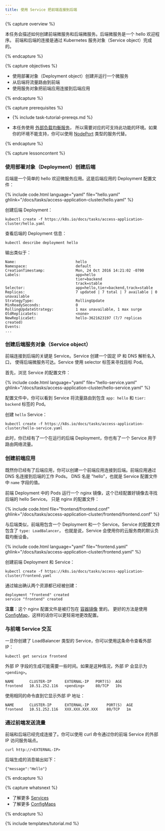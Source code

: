 ---title: 使用 Service 把前端连接到后端---<!-----title: Connect a Front End to a Back End Using a Service----->{% capture overview %}<!-- This task shows how to create a frontend and a backend --><!-- microservice. The backend microservice is a hello greeter. The --><!-- frontend and backend are connected using a Kubernetes Service object. -->本任务会描述如何创建前端微服务和后端微服务。后端微服务是一个 hello 欢迎程序。前端和后端的连接是通过 Kubernetes 服务对象（Service object）完成的。{% endcapture %}{% capture objectives %}<!-- * Create and run a microservice using a Deployment object. --><!-- * Route traffic to the backend using a frontend. --><!-- * Use a Service object to connect the frontend application to the       backend application. -->* 使用部署对象（Deployment object）创建并运行一个微服务* 从后端将流量路由到前端* 使用服务对象把前端应用连接到后端应用{% endcapture %}{% capture prerequisites %}* {% include task-tutorial-prereqs.md %}<!--* This task uses  [Services with external load balancers](/docs/tasks/access-application-cluster/create-external-load-balancer/), which  require a supported environment. If your environment does not  support this, you can use a Service of type  [NodePort](/docs/user-guide/services/#type-nodeport) instead.-->* 本任务使用 [外部负载均衡服务](/docs/tasks/access-application-cluster/create-external-load-balancer/)，  所以需要对应的可支持此功能的环境。如果你的环境不能支持，你可以使用  [NodePort](/docs/user-guide/services/#type-nodeport) 类型的服务代替。{% endcapture %}{% capture lessoncontent %}<!-- ### Creating the backend using a Deployment -->### 使用部署对象（Deployment）创建后端<!-- The backend is a simple hello greeter microservice. Here is the configuration --><!-- file for the backend Deployment: -->后端是一个简单的 hello 欢迎微服务应用。这是后端应用的 Deployment 配置文件：{% include code.html language="yaml" file="hello.yaml" ghlink="/docs/tasks/access-application-cluster/hello.yaml" %}<!-- Create the backend Deployment: -->创建后端 Deployment：```kubectl create -f https://k8s.io/docs/tasks/access-application-cluster/hello.yaml```<!-- View information about the backend Deployment: -->查看后端的 Deployment 信息：```kubectl describe deployment hello```<!-- The output is similar to this: -->输出类似于：```Name:                           helloNamespace:                      defaultCreationTimestamp:              Mon, 24 Oct 2016 14:21:02 -0700Labels:                         app=hello                                tier=backend                                track=stableSelector:                       app=hello,tier=backend,track=stableReplicas:                       7 updated | 7 total | 7 available | 0 unavailableStrategyType:                   RollingUpdateMinReadySeconds:                0RollingUpdateStrategy:          1 max unavailable, 1 max surgeOldReplicaSets:                 <none>NewReplicaSet:                  hello-3621623197 (7/7 replicas created)Events:...```<!-- ### Creating the backend Service object -->### 创建后端服务对象（Service object）<!-- The key to connecting a frontend to a backend is the backend --><!-- Service. A Service creates a persistent IP address and DNS name entry --><!-- so that the backend microservice can always be reached. A Service uses --><!-- selector labels to find the Pods that it routes traffic to. -->前端连接到后端的关键是 Service。Service 创建一个固定 IP 和 DNS 解析名入口，使得后端微服务可达。Service 使用 selector 标签来寻找目标 Pod。<!-- First, explore the Service configuration file: -->首先，浏览 Service 的配置文件：{% include code.html language="yaml" file="hello-service.yaml" ghlink="/docs/tasks/access-application-cluster/hello-service.yaml" %}<!-- In the configuration file, you can see that the Service routes traffic to Pods --><!-- that have the labels `app: hello` and `tier: backend`. -->配置文件中，你可以看到 Service 将流量路由到包含 `app: hello` 和 `tier: backend` 标签的 Pod。<!-- Create the `hello` Service: -->创建 `hello` Service：```kubectl create -f https://k8s.io/docs/tasks/access-application-cluster/hello-service.yaml```<!-- At this point, you have a backend Deployment running, and you have a --><!-- Service that can route traffic to it. -->此时，你已经有了一个在运行的后端 Deployment，你也有了一个 Service 用于路由网络流量。<!-- ### Creating the frontend -->### 创建前端应用<!-- Now that you have your backend, you can create a frontend that connects to the backend. --><!-- The frontend connects to the backend worker Pods by using the DNS name --><!-- given to the backend Service. The DNS name is "hello", which is the value --><!-- of the `name` field in the preceding Service configuration file. -->既然你已经有了后端应用，你可以创建一个前端应用连接到后端。前端应用通过 DNS 名连接到后端的工作 Pods。DNS 名是 "hello"，也就是 Service 配置文件中 `name` 字段的值。<!-- The Pods in the frontend Deployment run an nginx image that is configured --><!-- to find the hello backend Service. Here is the nginx configuration file: -->前端 Deployment 中的 Pods 运行一个 nginx 镜像，这个已经配置好镜像去寻找后端的 hello Service。只是 nginx 的配置文件：{% include code.html file="frontend/frontend.conf" ghlink="/docs/tasks/access-application-cluster/frontend/frontend.conf" %}<!-- Similar to the backend, the frontend has a Deployment and a Service. The --><!-- configuration for the Service has `type: LoadBalancer`, which means that --><!-- the Service uses the default load balancer of your cloud provider. -->与后端类似，前端用包含一个 Deployment 和一个 Service。Service 的配置文件包含了 `type: LoadBalancer`，也就是说，Service 会使用你的云服务商的默认负载均衡设备。{% include code.html language="yaml" file="frontend.yaml" ghlink="/docs/tasks/access-application-cluster/frontend.yaml" %}<!-- Create the frontend Deployment and Service: -->创建前端 Deployment 和 Service：```kubectl create -f https://k8s.io/docs/tasks/access-application-cluster/frontend.yaml```<!-- The output verifies that both resources were created: -->通过输出确认两个资源都已经被创建：```deployment "frontend" createdservice "frontend" created```<!-- **Note**: The nginx configuration is baked into the --><!-- [container image](/docs/tasks/access-application-cluster/frontend/Dockerfile). --><!-- A better way to do this would be to use a --><!-- [ConfigMap](/docs/tasks/configure-pod-container/configmap/), so --><!-- that you can change the configuration more easily. -->**注意**：这个 nginx 配置文件是被打包在 [容器镜像](/docs/tasks/access-application-cluster/frontend/Dockerfile) 里的。更好的方法是使用 [ConfigMap](/docs/tasks/configure-pod-container/configmap/)，这样的话你可以更轻易地更改配置。<!-- ### Interact with the frontend Service -->### 与前端 Service 交互<!-- Once you’ve created a Service of type LoadBalancer, you can use this --><!-- command to find the external IP: -->一旦你创建了 LoadBalancer 类型的 Service，你可以使用这条命令查看外部 IP：```kubectl get service frontend```<!-- The external IP field may take some time to populate.  If this is the --><!-- case, the external IP is listed as `<pending>`. -->外部 IP 字段的生成可能需要一些时间。如果是这种情况，外部 IP 会显示为 `<pending>`。```NAME       CLUSTER-IP      EXTERNAL-IP   PORT(S)  AGEfrontend   10.51.252.116   <pending>     80/TCP   10s```<!-- Repeat the same command again until it shows an external IP address: -->使用相同的命令直到它显示外部 IP 地址：```NAME       CLUSTER-IP      EXTERNAL-IP        PORT(S)  AGEfrontend   10.51.252.116   XXX.XXX.XXX.XXX    80/TCP   1m```<!-- ### Send traffic through the frontend -->### 通过前端发送流量<!-- The frontend and backends are now connected. You can hit the endpoint --><!-- by using the curl command on the external IP of your frontend Service. -->前端和后端已经完成连接了。你可以使用 curl 命令通过你的前端 Service 的外部 IP 访问服务端点。```curl http://<EXTERNAL-IP>```<!-- The output shows the message generated by the backend: -->后端生成的消息输出如下：```{"message":"Hello"}```{% endcapture %}{% capture whatsnext %}<!-- * Learn more about [Services](/docs/concepts/services-networking/service/) --><!-- * Learn more about [ConfigMaps](/docs/tasks/configure-pod-container/configmap/) -->* 了解更多 [Services](/docs/concepts/services-networking/service/)* 了解更多 [ConfigMaps](/docs/tasks/configure-pod-container/configmap/){% endcapture %}{% include templates/tutorial.md %}